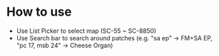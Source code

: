# How to use
- Use List Picker to select map (SC-55 ~ SC-8850)
- Use Search bar to search around patches (e.g. "sa ep" → FM+SA EP, "pc 17, msb 24" → Cheese Organ)
